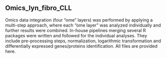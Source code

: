 Omics_lyn_fibro_CLL
-------------------------------------

Omics data integration (four “ome” layers) was performed by applying a multi-step approach, where each “ome layer” was analyzed individually and further results were combined. In-house pipelines merging several R packages were written and followed for the individual analyses. They include pre-processing steps, normalization, logarithmic transformation and differentially expressed genes/proteins identification. All files are provided here.  

